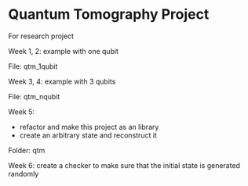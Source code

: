 # Quantum Tomography Project
For research project

Week 1, 2: example with one qubit

File: qtm_1qubit

Week 3, 4: example with 3 qubits

File: qtm_nqubit

Week 5: 

- refactor and make this project as an library
- create an arbitrary state and reconstruct it

Folder: qtm

Week 6: create a checker to make sure that the initial state is generated randomly
